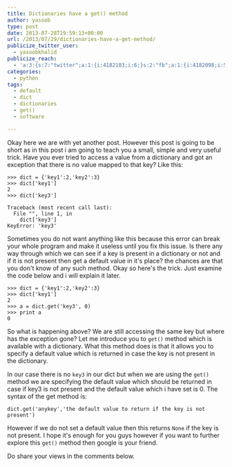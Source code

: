 ```yaml
---
title: Dictionaries have a get() method
author: yasoob
type: post
date: 2013-07-28T19:59:13+00:00
url: /2013/07/29/dictionaries-have-a-get-method/
publicize_twitter_user:
  - yasoobkhalid
publicize_reach:
  - 'a:3:{s:7:"twitter";a:1:{i:4182103;i:6;}s:2:"fb";a:1:{i:4182098;i:515;}s:2:"wp";a:1:{i:0;i:0;}}'
categories:
  - python
tags:
  - default
  - dict
  - dictionaries
  - get()
  - software

---
```

Okay here we are with yet another post. However this post is going to be short as in this post i am going to teach you a small, simple and very useful trick. Have you ever tried to access a value from a dictionary and got an exception that there is no value mapped to that key? Like this:

```
>>> dict = {'key1':2,'key2':3}
>>> dict['key1']
2
>>> dict['key3']

Traceback (most recent call last):
  File "", line 1, in 
    dict['key3']
KeyError: 'key3'
```

Sometimes you do not want anything like this because this error can break your whole program and make it useless until you fix this issue. Is there any way through which we can see if a key is present in a dictionary or not and if it is not present then get a default value in it's place? the chances are that you don't know of any such method. Okay so here's the trick. Just examine the code below and i will explain it later.

```
>>> dict = {'key1':2,'key2':3}
>>> dict['key1']
2
>>> a = dict.get('key3', 0)
>>> print a
0
```

So what is happening above? We are still accessing the same key but where has the exception gone? Let me introduce you to `get()` method which is available with a dictionary. What this method does is that it allows you to specify a default value which is returned in case the key is not present in the dictionary. 

In our case there is no `key3` in our dict but when we are using the `get()` method we are specifying the default value which should be returned in case if key3 is not present and the default value which i have set is 0. The syntax of the get method is: 

```
dict.get('anykey','the default value to return if the key is not present')
```

However if we do not set a default value then this returns `None` if the key is not present. I hope it's enough for you guys however if you want to further explore this `get()` method then google is your friend.

Do share your views in the comments below.